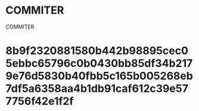 # COMMITER
COMMITER






# 8b9f2320881580b442b98895cec05ebbc65796c0b0430bb85df34b2179e76d5830b40fbb5c165b005268eb7df5a6358aa4b1db91caf612c39e577756f42e1f2f
